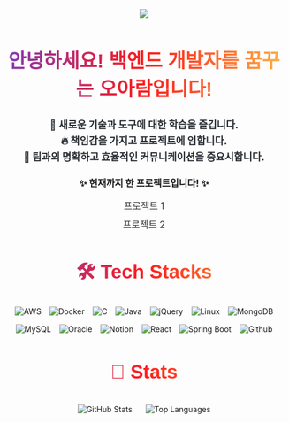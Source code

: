 <div align="center">
    <img src="https://capsule-render.vercel.app/api?type=rect&color=gradient&height=120&section=header&text=Hi!%20I'm%20A_Ram&fontColor=ffffff&fontSize=70&animation=fadeIn" />
</div>

<div align="center" style="margin: 40px 0;">
    <h2 style="background: linear-gradient(90deg, rgba(131,58,180,1) 0%, rgba(253,29,29,1) 50%, rgba(252,176,69,1) 100%); -webkit-background-clip: text; color: transparent; font-size: 2.5em; font-family: 'Arial', sans-serif;">안녕하세요! 백엔드 개발자를 꿈꾸는 오아람입니다!</h2>
     <p style="font-weight: 700; font-size: 18px; color: #282d33; max-width: 600px; margin: 20px auto; line-height: 1.6;">
        🌱 새로운 기술과 도구에 대한 학습을 즐깁니다.<br>
        🔥 책임감을 가지고 프로젝트에 임합니다.<br>
        💬 팀과의 명확하고 효율적인 커뮤니케이션을 중요시합니다.<br>
    </p>
    <p style="font-size: 1.2em; font-weight: bold;">✨ 현재까지 한 프로젝트입니다! ✨</p>
    <ul style="list-style: none; padding: 0; text-align: center;">
        <li style="margin-bottom: 10px;">
            <a href="https://github.com/ohaaram/project1" style="font-size: 1.2em; color: #333; text-decoration: none;">프로젝트 1</a>
        </li>
        <li style="margin-bottom: 10px;">
            <a href="https://github.com/ohaaram/project2" style="font-size: 1.2em; color: #333; text-decoration: none;">프로젝트 2</a>
        </li>
    </ul>
</div>

<div align="center" style="margin: 30px 0;">
    <h2 style="background: linear-gradient(90deg, rgba(131,58,180,1) 0%, rgba(253,29,29,1) 50%, rgba(252,176,69,1) 100%); -webkit-background-clip: text; color: transparent; font-size: 2.5em; font-family: 'Arial', sans-serif;">🛠️ Tech Stacks</h2>
    <div style="display: flex; flex-wrap: wrap; justify-content: center; gap: 15px; margin-top: 20px;">
        <img src="https://img.shields.io/badge/Amazon AWS-232F3E?style=for-the-badge&logo=Amazon AWS&logoColor=white" alt="AWS">
        <img src="https://img.shields.io/badge/Docker-2496ED?style=for-the-badge&logo=Docker&logoColor=white" alt="Docker">
        <img src="https://img.shields.io/badge/C-A8B9CC?style=for-the-badge&logo=C&logoColor=white" alt="C">
        <img src="https://img.shields.io/badge/Java-007396?style=for-the-badge&logo=Java&logoColor=white" alt="Java">
        <img src="https://img.shields.io/badge/jQuery-0769AD?style=for-the-badge&logo=jQuery&logoColor=white" alt="jQuery">
        <img src="https://img.shields.io/badge/Linux-FCC624?style=for-the-badge&logo=Linux&logoColor=white" alt="Linux">
        <img src="https://img.shields.io/badge/MongoDB-47A248?style=for-the-badge&logo=MongoDB&logoColor=white" alt="MongoDB">
        <img src="https://img.shields.io/badge/MySQL-4479A1?style=for-the-badge&logo=MySQL&logoColor=white" alt="MySQL">
        <img src="https://img.shields.io/badge/Oracle-F80000?style=for-the-badge&logo=Oracle&logoColor=white" alt="Oracle">
        <img src="https://img.shields.io/badge/Notion-000000?style=for-the-badge&logo=Notion&logoColor=white" alt="Notion">
        <img src="https://img.shields.io/badge/React-61DAFB?style=for-the-badge&logo=React&logoColor=white" alt="React">
        <img src="https://img.shields.io/badge/Spring Boot-6DB33F?style=for-the-badge&logo=Spring Boot&logoColor=white" alt="Spring Boot">
        <img src="https://img.shields.io/badge/Github-181717?style=for-the-badge&logo=Github&logoColor=white" alt="Github">
    </div>
</div>

<div align="center" style="margin: 30px 0;">
    <h2 style="background: linear-gradient(90deg, rgba(131,58,180,1) 0%, rgba(253,29,29,1) 50%, rgba(252,176,69,1) 100%); -webkit-background-clip: text; color: transparent; font-size: 2.5em; font-family: 'Arial', sans-serif;">🏅 Stats</h2>
    <div>
        <img src="https://github-readme-stats.vercel.app/api?username=ohaaram&bg_color=180,ffffff,00000000&title_color=000000&text_color=000000" alt="GitHub Stats" style="margin: 10px;">
        <img src="https://github-readme-stats.vercel.app/api/top-langs/?username=ohaaram&layout=compact&bg_color=180,ffffff,00000000&title_color=000000&text_color=000000" alt="Top Languages" style="margin: 10px;">
    </div>
</div>
